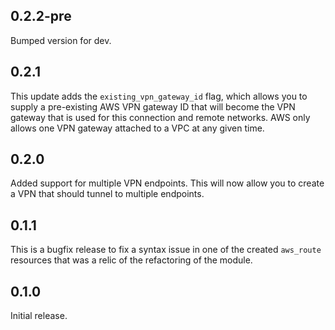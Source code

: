 ## 0.2.2-pre

Bumped version for dev.

## 0.2.1

This update adds the `existing_vpn_gateway_id` flag, which allows you to supply
a pre-existing AWS VPN gateway ID that will become the VPN gateway that is used
for this connection and remote networks. AWS only allows one VPN gateway
attached to a VPC at any given time.

## 0.2.0

Added support for multiple VPN endpoints. This will now allow you to create a
VPN that should tunnel to multiple endpoints.

## 0.1.1

This is a bugfix release to fix a syntax issue in one of the created `aws_route`
resources that was a relic of the refactoring of the module.

## 0.1.0

Initial release.
